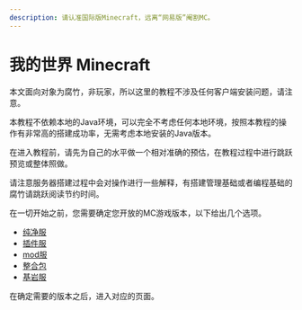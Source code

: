 ```yaml
---
description: 请认准国际版Minecraft，远离“网易版”阉割MC。
---
```


# 我的世界 Minecraft

本文面向对象为腐竹，非玩家，所以这里的教程不涉及任何客户端安装问题，请注意。

本教程不依赖本地的Java环境，可以完全不考虑任何本地环境，按照本教程的操作有非常高的搭建成功率，无需考虑本地安装的Java版本。

在进入教程前，请先为自己的水平做一个相对准确的预估，在教程过程中进行跳跃预览或整体照做。

请注意服务器搭建过程中会对操作进行一些解释，有搭建管理基础或者编程基础的腐竹请跳跃阅读节约时间。

在一切开始之前，您需要确定您开放的MC游戏版本，以下给出几个选项。

* [纯净服](chun-jing-fu.md)&#x20;
* [插件服](cha-jian-fu.md)
* [mod服](mod-fu.md)
* [整合包](zheng-he-bao.md)
* [基岩服](ji-yan-fu.md)

在确定需要的版本之后，进入对应的页面。


